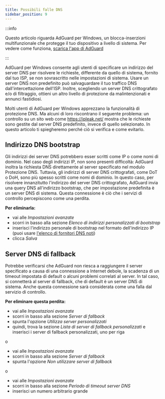 ```yaml
---
title: Possibili falle DNS
sidebar_position: 9
---
```


:::info

Questo articolo riguarda AdGuard per Windows, un blocca-inserzioni multifunzionale che protegge il tuo dispositivo a livello di sistema. Per vedere come funziona, [scarica l'app di AdGuard](https://agrd.io/download-kb-adblock)

:::

AdGuard per Windows consente agli utenti di specificare un indirizzo del server DNS per risolvere le richieste, differente da quello di sistema, fornito dal tuo ISP, se non sovrascritto nelle impostazioni di sistema. Usare un server DNS non predefinito può salvaguardare il tuo traffico DNS dall'intercettazione dell'ISP. Inoltre, scegliendo un server DNS crittografato e/o di filtraggio, ottieni un altro livello di protezione da malintenzionati e annunci fastidiosi.

Molti utenti di AdGuard per Windows apprezzano la funzionalità di protezione DNS. Ma alcuni di loro riscontrano il seguente problema: un controllo su un sito web come https://ipleak.net/ mostra che le richieste sono gestite dal server DNS predefinito, invece di quello selezionato. In questo articolo ti spiegheremo perché ciò si verifica e come evitarlo.

## Indirizzo DNS bootstrap

Gli indirizzi dei server DNS potrebbero esser scritti come IP o come nomi di dominio. Nel caso degli indirizzi IP, non sono presenti difficoltà: AdGuard inoltra la richiesta DNS direttamente al server specificato nel modulo Protezione DNS. Tuttavia, gli indirizzi di server DNS crittografati, come DoT o DoH, sono più spesso scritti come nomi di dominio. In questo caso, per risolvere innanzitutto l'indirizzo del server DNS crittografato, AdGuard invia una query DNS all'indirizzo bootstrap, che per impostazione predefinita è un server DNS di sistema. Questa connessione è ciò che i servizi di controllo percepiscono come una perdita.

**Per eliminarla:**

- vai alle *Impostazioni avanzate*
- scorri in basso alla sezione *Elenco di indirizzi personalizzati di bootstrap*
- inserisci l'indirizzo personale di bootstrap nel formato dell'indirizzo IP (puoi usare [l'elenco di fornitori DNS noti](https://adguard-dns.io/kb/general/dns-providers/))
- clicca *Salva*

## Server DNS di fallback

Potrebbe verificarsi che AdGuard non riesca a raggiungere il server specificato a causa di una connessione a Internet debole, la scadenza di un timeout impostata di default o alcuni problemi correlati al server. In tal caso, si connetterà al server di fallback, che di default è un server DNS di sistema. Anche questa connessione sarà considerata come una falla dal servizio di controllo.

**Per eliminare questa perdita:**

- vai alle *Impostazioni avanzate*
- scorri in basso alla sezione *Server di fallback*
- spunta l'opzione *Utilizza server personalizzati*
- quindi, trova la sezione *Lista di server di fallback personalizzati* e inserisci i server di fallback personalizzati, uno per riga

o

- vai alle *Impostazioni avanzate*
- scorri in basso alla sezione *Server di fallback*
- spunta l'opzione *Non utilizzare server di fallback*

o

- vai alle *Impostazioni avanzate*
- scorri in basso alla sezione *Periodo di timeout server DNS*
- inserisci un numero arbitrario grande
